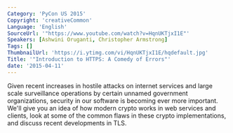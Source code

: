 ```yaml
---
Category: 'PyCon US 2015'
Copyright: 'creativeCommon'
Language: 'English'
SourceUrl: '"https://www.youtube.com/watch?v=HqnUKTjxI1E"'
Speakers: [Ashwini Oruganti, Christopher Armstrong]
Tags: []
ThumbnailUrl: 'https://i.ytimg.com/vi/HqnUKTjxI1E/hqdefault.jpg'
Title: '"Introduction to HTTPS: A Comedy of Errors"'
date: '2015-04-11'
---
```

Given recent increases in hostile attacks on internet services and large scale surveillance operations by certain unnamed government organizations, security in our software is becoming ever more important. We'll give you an idea of how modern crypto works in web services and clients, look at some of the common flaws in these crypto implementations, and discuss recent developments in TLS.

